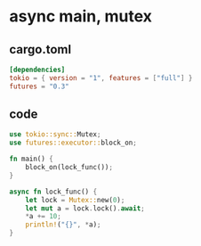 # async main, mutex

## cargo.toml

```toml
[dependencies]
tokio = { version = "1", features = ["full"] }
futures = "0.3"
```

## code

```rust
use tokio::sync::Mutex;
use futures::executor::block_on;

fn main() {
    block_on(lock_func());
}

async fn lock_func() {
    let lock = Mutex::new(0);
    let mut a = lock.lock().await;
    *a += 10;
    println!("{}", *a);
}
```